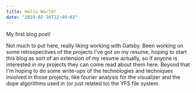 ```yaml
---
title: Hello World! 
date: "2019-02-16T12:40:03"
---
```


My first blog post!

Not much to put here, really liking working with Gatsby. Been working on some
retrospectives of the projects I've got on my resume, hoping to start this blog
as sort of an extension of my resume actually, so if anyone is interested in 
my projects they can come read about them here. Beyond that I'm hoping to do 
some write-ups of the technologies and techniques involved in those projects, 
like fourier analysis for the visualizer and the dope algorithms used in (or 
just related to) the YFS file system.